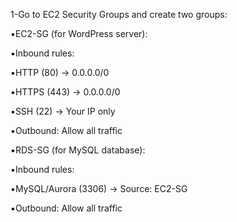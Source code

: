 1-Go to EC2 Security Groups and create two groups:

▪️EC2-SG (for WordPress server):

 ▪️Inbound rules:

  ▪️HTTP (80) → 0.0.0.0/0

  ▪️HTTPS (443) → 0.0.0.0/0

  ▪️SSH (22) → Your IP only

 ▪️Outbound: Allow all traffic

▪️RDS-SG (for MySQL database):

 ▪️Inbound rules:

  ▪️MySQL/Aurora (3306) → Source: EC2-SG

 ▪️Outbound: Allow all traffic
